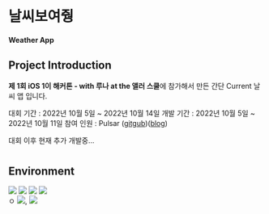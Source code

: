 # 날씨보여줭
#### Weather App

## Project Introduction

**제 1회 iOS 1이 해커톤 - with 루나 at the 앨러 스쿨**에 참가해서 만든 간단 Current 날씨 앱 입니다.

대회 기간 : 2022년 10월 5일 ~ 2022년 10월 14일
개발 기간 : 2022년 10월 5일 ~ 2022년 10월 11일
참여 인원 : Pulsar ([gitgub](https://github.com/gkals4417/gkals4417))([blog](https://velog.io/@gkals4417))

대회 이후 현재 추가 개발중...  
#

## Environment

<div align=left>
   <a href="https://developer.apple.com/kr/swift/"><img src="https://img.shields.io/badge/Swift5-FFFFFF?style=flat&logo=Swift&logoColor=F05138"/></a> <img src="https://img.shields.io/badge/Xcode 14.0.1-FFFFFF?style=flat&logo=Xcode&logoColor=147EFB"/></a>  <a href="https://developer.apple.com/documentation/uikit"><img src="https://img.shields.io/badge/UIKit-FFFFFF?style=flat"/></a>  <a href="https://github.com/jonkykong/SideMenu#readme"><img src="https://img.shields.io/badge/SideMenu-FFFFFF?style=flat"/></a>
</div>
ㅇ
  <img src="https://img.shields.io/badge/Swift-FFFFFF?style=flat&logo=Swift&logoColor=F05138"/></a>, <img src="https://img.shields.io/badge/Xcode-147EFB?style=flat&logo=Swift&logoColor=F05138"
